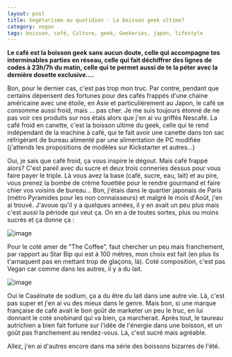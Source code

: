 ```yaml
---
layout: post
title: Vegétarisme au quotidien - La boisson geek ultime?
category: vegan
tags: boisson, café, Culture, geek, Geekeries, japon, lifestyle
---
```

**Le café est la boisson geek sans aucun doute, celle qui accompagne tes interminables parties en réseau, celle qui fait déchiffrer des lignes de codes à 23h/7h du matin, celle qui te permet aussi de te la péter avec la dernière dosette exclusive....**

Bon, pour le dernier cas, c'est pas trop mon truc. Par contre, pendant que certains dépensent des fortunes pour des cafés frappés d'une chaine américaine avec une étoile, en Asie et particulièrement au Japon, le café se consomme aussi froid, mais ... pas cher. Je me suis toujours étonné de ne pas voir ces produits sur nos étals alors que j'en ai vu griffés Nescafé. La café froid en canette, c'est la  boisson ultime du geek, celle qui te rend indépendant de la machine à café, qui te fait avoir une canette dans ton sac réfrigérant de bureau alimenté par une alimentation de PC modifiée (j'attends les propositions de modèles sur Kickstarter et autres...)

Oui, je sais que café froid, ça vous inspire le dégout. Mais café frappé alors? C'est pareil avec du sucre et deux trois conneries dessus pour vous faire payer le triple. Là vous avez la base (café, sucre, eau, lait) et au pire, vous prenez la bombe de crème fouettée pour le rendre gourmand et faire chier vos voisins de bureau... Bon, j'étais dans le quartier japonais de Paris (métro Pyramides pour les non connaisseurs) et malgré le mois d'Août, j'en ai trouvé. J'avoue qu'il y a quelques années, il y en avait un peu plus mais c'est aussi la période qui veut ça. On en a de toutes sortes, plus ou moins sucrés et ça donne ça :

![image](https://filedn.eu/llqi9IBxlYouGRXYG2xlROb/img/2017/cafefroid.jpg)

Pour le coté amer de "The Coffee", faut chercher un peu mais franchement, par rapport au Star Bip qui est à 100 mètres, mon choix est fait (en plus ils t'arnaquent pas en mettant trop de glaçons, là). Coté composition, c'est pas Vegan car comme dans les autres, il y a du lait.

![image](https://filedn.eu/llqi9IBxlYouGRXYG2xlROb/img/2017/cafefroid2.jpg)

Oui le Caséinate de sodium, ça a du être du lait dans une autre vie. Là, c'est pas super et j'en ai vu des mieux dans le genre. Mais bon, si une marque française de café avait le bon goût de marketer un peu le truc, en lui donnant le coté snobinard qui va bien, ça marcherait. Après tout, le taureau autrichien a bien fait fortune sur l'idée de l'énergie dans une boisson, et un goût pas franchement au rendez-vous. Là, c'est sucré mais agréable.

Allez, j'en ai d'autres encore dans ma série des boissons bizarres de l'été.

